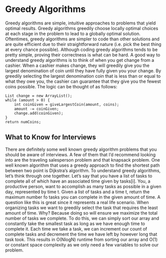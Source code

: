# Greedy Algorithms

Greedy algorithms are simple, intuitive approaches to problems that yield optimal results. Greedy algorithms greedily choose locally optimal choices at each stage in the problem to lead to a globally optimal solution. Oftentimes, greedy algorithms are simpler to code than other solutions and are quite efficient due to their straightforward nature (i.e. pick the best thing at every chance possible). Although coding greedy algorithms tends to be pretty simple, proving their correctness is what can be hard. A good way to understand greedy algorithms is to think of when you get change from a cashier. When a cashier makes change, they will greedily give you the largest denomination of coin until they have fully given you your change. By greedily selecting the largest denomination coin that is less than or equal to what they owe you, the cashier can guarantee that they give you the fewest coins possible. The logic can be thought of as follows:

    List change = new ArrayList();
    while (amount > 0) {
        int coinGiven = giveLargestCoin(amount, coins);
        amount -= coinGiven;
        change.add(coinGiven);
    }
    return numCoins;

## What to Know for Interviews

There are definitely some well known greedy algorithm problems that you should be aware of interviews. A few of them that I’d recommend looking into are the traveling salesperson problem and that knapsack problem. One well known algorithm that uses a greedy approach to find the shortest path between two point is Dijkstra’s algorithm. To understand greedy algorithms, let’s think through one together. Let’s say that you have a list of tasks to complete all of which have an associated time given by tasks[i]. You, a productive person, want to accomplish as many tasks as possible in a given day, represented by time t. Given a list of tasks and a time t, return the maximum number fo tasks you can complete in the given amount of time. A question like this is great since it represents a real life scenario. When organizing tasks we want to greedily select the task that requires the least amount of time. Why? Because doing so will ensure we maximize the total number of tasks we complete. To do this, we can simply sort our array and constantly take the smallest task as long as we have enough time to complete it. Each time we take a task, we can increment our count of complete tasks and decrement the time we have left by however long that task took. This results in O(NlogN) runtime from sorting our array and O(1) or constant space complexity as we only need a few variables to solve our problem.
